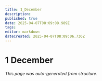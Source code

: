 ```yaml
---
title: 1_December
description: 
published: true
date: 2025-04-07T08:09:08.989Z
tags: 
editor: markdown
dateCreated: 2025-04-07T08:09:06.736Z
---
```


# 1 December

*This page was auto-generated from structure.*